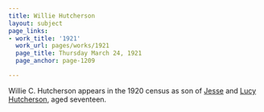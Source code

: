 ```yaml
---
title: Willie Hutcherson
layout: subject
page_links:
- work_title: '1921'
  work_url: pages/works/1921
  page_title: Thursday March 24, 1921
  page_anchor: page-1209

---
```

<p>Willie C. Hutcherson appears in the 1920 census as son of <a href='../subjects/7550' title='Jesse Hutcherson'>Jesse</a> and <a href='../subjects/8088' title='Lucy Hutcherson'>Lucy Hutcherson</a>, aged seventeen.</p>